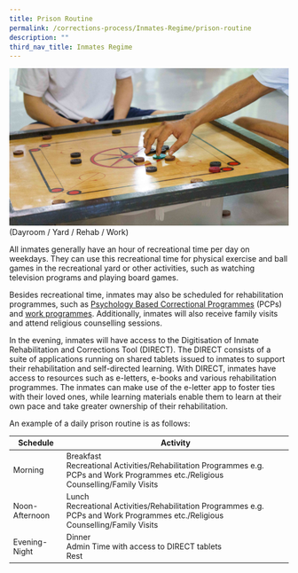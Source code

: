 ```yaml
---
title: Prison Routine
permalink: /corrections-process/Inmates-Regime/prison-routine
description: ""
third_nav_title: Inmates Regime
---
```

![](/images/Prison%20Life/2022-PrisonRegime-DayroomActivities-1.jpg)
(Dayroom / Yard / Rehab / Work)

All inmates generally have an hour of recreational time per day on weekdays. They can use this recreational time for physical exercise and ball games in the recreational yard or other activities, such as watching television programs and playing board games.

Besides recreational time, inmates may also be scheduled for rehabilitation programmes, such as [Psychology Based Correctional Programmes](/corrections-process/programmes/psychology-programmes) (PCPs) and [work programmes](/corrections-process/programmes/work-programme). Additionally, inmates will also receive family visits and attend religious counselling sessions.

In the evening, inmates will have access to the Digitisation of Inmate Rehabilitation and Corrections Tool (DIRECT). The DIRECT consists of a suite of applications running on shared tablets issued to inmates to support their rehabilitation and self-directed learning. With DIRECT, inmates have access to resources such as e-letters, e-books and various rehabilitation programmes. The inmates can make use of the e-letter app to foster ties with their loved ones, while learning materials enable them to learn at their own pace and take greater ownership of their rehabilitation.	

An example of a daily prison routine is as follows:

|Schedule| Activity | 
| -------- | -------- | 
|Morning |Breakfast<br>Recreational Activities/Rehabilitation Programmes e.g. PCPs and Work Programmes etc./Religious Counselling/Family Visits |
|Noon-Afternoon |Lunch<br>Recreational Activities/Rehabilitation Programmes e.g. PCPs and Work Programmes etc./Religious Counselling/Family Visits|
|Evening-Night|Dinner<br>Admin Time with access to DIRECT tablets<br> Rest|